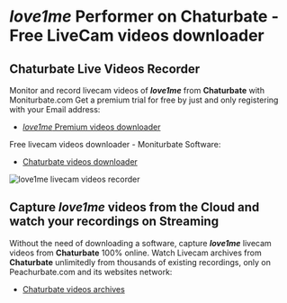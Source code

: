 # _love1me_ Performer on Chaturbate - Free LiveCam videos downloader

## Chaturbate Live Videos Recorder

Monitor and record livecam videos of **_love1me_** from **Chaturbate** with Moniturbate.com
Get a premium trial for free by just and only registering with your Email address:
* [_love1me_ Premium videos downloader](https://moniturbate.com/request-demo-licence-key.html)

Free livecam videos downloader - Moniturbate Software:
* [Chaturbate videos downloader](https://moniturbate.com/moniturbate-download-software.html)

![_love1me_ livecam videos recorder](https://peachurnet.com/templates/moniturbate-software.png)


## Capture _love1me_ videos from the Cloud and watch your recordings on Streaming

Without the need of downloading a software, capture **_love1me_** livecam videos from **Chaturbate** 100% online.
Watch Livecam archives from **Chaturbate** unlimitedly from thousands of existing recordings, only on Peachurbate.com and its websites network:
* [Chaturbate videos archives](https://peachurnet.com/)